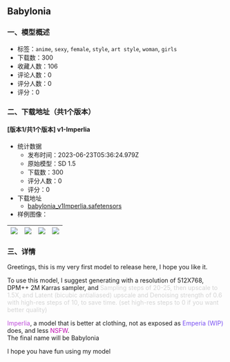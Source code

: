 ## Babylonia 
### 一、模型概述

- 标签：`anime`, `sexy`, `female`, `style`, `art style`, `woman`, `girls`
- 下载数：300
- 收藏人数：106
- 评论人数：0
- 评分人数：0
- 评分：0

### 二、下载地址（共1个版本）

#### [版本1/共1个版本] v1-Imperlia 

- 统计数据
  - 发布时间：2023-06-23T05:36:24.979Z
  - 原始模型：SD 1.5
  - 下载数：300
  - 评分人数：0
  - 评分：0
- 下载地址
  - [babylonia_v1Imperlia.safetensors](https://civitai.com/api/download/models/101922)
- 样例图像：

| <img src="https://image.civitai.com/xG1nkqKTMzGDvpLrqFT7WA/095f6d2f-994e-4385-92ba-ba879266b284/width=450/1252243.jpeg" /> | <img src="https://image.civitai.com/xG1nkqKTMzGDvpLrqFT7WA/096bcaaa-86d3-4816-afe0-a338640473da/width=450/1252702.jpeg" /> | <img src="https://image.civitai.com/xG1nkqKTMzGDvpLrqFT7WA/1362ece0-dd3c-4c88-8ae4-b1de167db407/width=450/1251112.jpeg" /> | <img src="https://image.civitai.com/xG1nkqKTMzGDvpLrqFT7WA/0680ad41-9f6f-40c5-8ab5-8bd6d8a621c0/width=450/1252651.jpeg" /> |
| ---- | ---- | ---- | ---- |


### 三、详情
<p>Greetings, this is my very first model to release here, I hope you like it.</p><p>To use this model, I suggest generating with a resolution of 512X768, DPM++ 2M Karras sampler, and <span style="color:rgb(212, 212, 212)">Sampling steps of 20-25, then upscale to 1.5X, and Latent (bicubic antialiased) upscale and Denoising strength of 0.6 with high-res steps of 10, to save time. (set high-res steps to 0 if you want better quality)</span></p><p></p><p><span style="color:rgb(190, 75, 219)">Imperlia</span>, a model that is better at clothing, not as exposed as <span style="color:rgb(121, 80, 242)">Emperia (WIP)</span> does, and less <span style="color:rgb(191, 10, 176)">NSFW</span>.<br />The final name will be Babylonia</p><p></p><p>I hope you have fun using my model<br /></p>